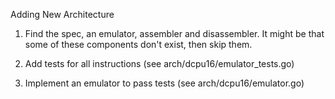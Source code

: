 Adding New Architecture

1. Find the spec, an emulator, assembler and disassembler. It might be that some of these components don't exist, then skip them.

2. Add tests for all instructions (see arch/dcpu16/emulator_tests.go)

3. Implement an emulator to pass tests (see arch/dcpu16/emulator.go)

